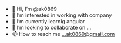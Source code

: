 - 👋 Hi, I’m @ak0869
- 👀 I’m interested in working with company
- 🌱 I’m currently learnig angular 
- 💞️ I’m looking to collaborate on ...
- 📫 How to reach me ...ak0869@gmail.com

<!---
ak0869/ak0869 is a ✨ special ✨ repository because its `README.md` (this file) appears on your GitHub profile.
You can click the Preview link to take a look at your changes.
--->
